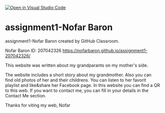 [![Open in Visual Studio Code](https://classroom.github.com/assets/open-in-vscode-c66648af7eb3fe8bc4f294546bfd86ef473780cde1dea487d3c4ff354943c9ae.svg)](https://classroom.github.com/online_ide?assignment_repo_id=10607208&assignment_repo_type=AssignmentRepo)
# assignment1-Nofar Baron 
assignment1-Nofar Baron created by GitHub Classroom.

Nofar Baron 
ID: 207042326
https://nofarbaron.github.io/assignment1-207042326/

This website was written about my grandparants on my mother's side. 

The website includes a short story about my grandmother.
Also you can find old photos of her and their childrens. 
You can listen to her favorit playlist and like&share her Facebook page. In this website you can find a QR to this web. 
If you want to contact me, you can fill in your details in the Contact Me section.

Thanks for viting my web, 
Nofar
